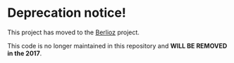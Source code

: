 # Deprecation notice!

This project has moved to the [Berlioz](https://github.com/pageseeder/berlioz) project.

This code is no longer maintained in this repository and **WILL BE REMOVED in the 2017**.
